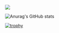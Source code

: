 ![](https://komarev.com/ghpvc/?username=shoober420&color=green&style=flat-square)

![Anurag's GitHub stats](https://github-readme-stats.vercel.app/api?username=shoober420&show_icons=true&theme=dark)

[![trophy](https://github-profile-trophy.vercel.app/?username=shoober420&theme=onedark)](https://github.com/ryo-ma/github-profile-trophy)
